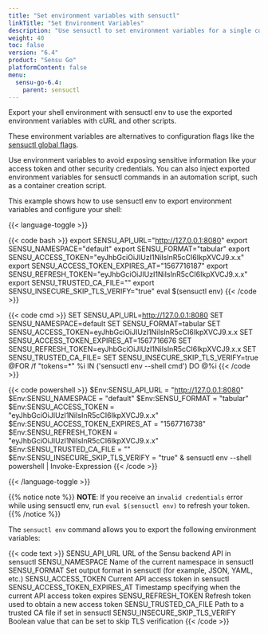 ```yaml
---
title: "Set environment variables with sensuctl"
linkTitle: "Set Environment Variables"
description: "Use sensuctl to set environment variables for a single command or for all sensuctl commands and export and set environment variables on your system."
weight: 40
toc: false
version: "6.4"
product: "Sensu Go"
platformContent: false 
menu:
  sensu-go-6.4:
    parent: sensuctl
---
```


Export your shell environment with sensuctl env to use the exported environment variables with cURL and other scripts.

These environment variables are alternatives to configuration flags like the [sensuctl global flags][4].

Use environment variables to avoid exposing sensitive information like your access token and other security credentials.
You can also inject exported environment variables for sensuctl commands in an automation script, such as a container creation script.

This example shows how to use sensuctl env to export environment variables and configure your shell:

{{< language-toggle >}}

{{< code bash >}}
export SENSU_API_URL="http://127.0.0.1:8080"
export SENSU_NAMESPACE="default"
export SENSU_FORMAT="tabular"
export SENSU_ACCESS_TOKEN="eyJhbGciOiJIUzI1NiIsInR5cCI6IkpXVCJ9.x.x"
export SENSU_ACCESS_TOKEN_EXPIRES_AT="1567716187"
export SENSU_REFRESH_TOKEN="eyJhbGciOiJIUzI1NiIsInR5cCI6IkpXVCJ9.x.x"
export SENSU_TRUSTED_CA_FILE=""
export SENSU_INSECURE_SKIP_TLS_VERIFY="true"
eval $(sensuctl env)
{{< /code >}}

{{< code cmd >}}
SET SENSU_API_URL=http://127.0.0.1:8080
SET SENSU_NAMESPACE=default
SET SENSU_FORMAT=tabular
SET SENSU_ACCESS_TOKEN=eyJhbGciOiJIUzI1NiIsInR5cCI6IkpXVCJ9.x.x
SET SENSU_ACCESS_TOKEN_EXPIRES_AT=1567716676
SET SENSU_REFRESH_TOKEN=eyJhbGciOiJIUzI1NiIsInR5cCI6IkpXVCJ9.x.x
SET SENSU_TRUSTED_CA_FILE=
SET SENSU_INSECURE_SKIP_TLS_VERIFY=true
@FOR /f "tokens=*" %i IN ('sensuctl env --shell cmd') DO @%i
{{< /code >}}

{{< code powershell >}}
$Env:SENSU_API_URL = "http://127.0.0.1:8080"
$Env:SENSU_NAMESPACE = "default"
$Env:SENSU_FORMAT = "tabular"
$Env:SENSU_ACCESS_TOKEN = "eyJhbGciOiJIUzI1NiIsInR5cCI6IkpXVCJ9.x.x"
$Env:SENSU_ACCESS_TOKEN_EXPIRES_AT = "1567716738"
$Env:SENSU_REFRESH_TOKEN = "eyJhbGciOiJIUzI1NiIsInR5cCI6IkpXVCJ9.x.x"
$Env:SENSU_TRUSTED_CA_FILE = ""
$Env:SENSU_INSECURE_SKIP_TLS_VERIFY = "true"
& sensuctl env --shell powershell | Invoke-Expression
{{< /code >}}

{{< /language-toggle >}}

{{% notice note %}}
**NOTE**: If you receive an `invalid credentials` error while using sensuctl env, run `eval $(sensuctl env)` to refresh your token.
{{% /notice %}}

The `sensuctl env` command allows you to export the following environment variables:

{{< code text >}}
SENSU_API_URL                     URL of the Sensu backend API in sensuctl
SENSU_NAMESPACE                   Name of the current namespace in sensuctl
SENSU_FORMAT                      Set output format in sensuctl (for example, JSON, YAML, etc.)
SENSU_ACCESS_TOKEN                Current API access token in sensuctl
SENSU_ACCESS_TOKEN_EXPIRES_AT     Timestamp specifying when the current API access token expires
SENSU_REFRESH_TOKEN               Refresh token used to obtain a new access token
SENSU_TRUSTED_CA_FILE             Path to a trusted CA file if set in sensuctl
SENSU_INSECURE_SKIP_TLS_VERIFY    Boolean value that can be set to skip TLS verification
{{< /code >}}


[4]: ../#global-flags
[5]: ../#sensuctl-configure-flags

